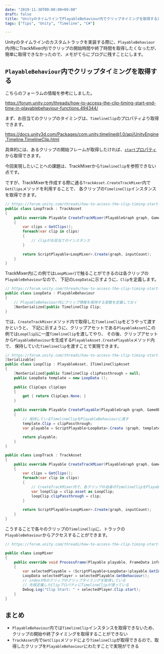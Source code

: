 ```yaml
---
date: "2019-11-30T09:00:00+09:00"
draft: false
title: "UnityのタイムラインでPlayableBehaviour内でクリップタイミングを取得する方法"
tags: ["Tips", "Unity", "Timeline", "C#"]

---
```


Unityのタイムラインのカスタムトラックを実装する際に、`PlayableBehaviour`内(特にTrackMixer内)でクリップの開始時間や終了時間を取得したくなったが、
簡単に取得できなかったので、メモがてらにブログに残すことにします。

## `PlayableBehaviour`内でクリップタイミングを取得する

こちらのフォーラムの情報を参考にしました。

https://forum.unity.com/threads/how-to-access-the-clip-timing-start-end-time-in-playablebehaviour-functions.494344/

まず、お目当てのクリップのタイミングは、`TimelineClip`のプロパティより取得できます。

https://docs.unity3d.com/Packages/com.unity.timeline@1.0/api/UnityEngine.Timeline.TimelineClip.html

具体的には、あるクリップの開始フレームが取得したければ、[`start`プロパティ](https://docs.unity3d.com/Packages/com.unity.timeline@1.0/api/UnityEngine.Timeline.TimelineClip.html#UnityEngine_Timeline_TimelineClip_start)から取得できます。

今回実現したいことへの課題は、TrackMixerから`TimelineClip`を参照できない点です。

ですが、TrackMixerを作成する際に通る`TrackAsset.CreateTrackMixer`内で`GetClips`メソッドを利用することで、
各クリップの`TimelineClip`インスタンスを取得できます。

```cs
// https://forum.unity.com/threads/how-to-access-the-clip-timing-start-end-time-in-playablebehaviour-functions.494344/
public class LoopTrack : TrackAsset
{
    public override Playable CreateTrackMixer(PlayableGraph graph, GameObject go, int inputCount)
    {
        var clips = GetClips();
        foreach(var clip in clips)
        {
            // clipがお目当てのインスタンス
        }
 
        return ScriptPlayable<LoopMixer>.Create(graph, inputCount);
    }
}
```

TrackMixer内(この例では`LoopMixer`)で触ることができるのは各クリップの`PlayableBehaviour`なので、
下記の`LoopData`に示すように、`Clip`を定義します。

```cs
// https://forum.unity.com/threads/how-to-access-the-clip-timing-start-end-time-in-playablebehaviour-functions.494344/
public class LoopData : PlayableBehaviour
{
    // PlayableBehaviour内にクリップ情報を保持する変数を定義しておく
    [NonSerialized]public TimelineClip Clip;
}
```

では、`CreateTrackMixer`メソッド内で取得した`TimelineClip`をどうやって渡すかというと、
下記に示すように、クリップアセットである`PlayableAsset`(この例では`LoopClip`)に一度`TimelineClip`を渡してやり、
その後、クリップアセットから`PlayableBehaviour`を生成する`PlayableAsset.CreatePlayable`メソッド内で、
保持していた`TimelineClip`を渡すことで実現できます。

```cs
// https://forum.unity.com/threads/how-to-access-the-clip-timing-start-end-time-in-playablebehaviour-functions.494344/
[Serializable]
public class LoopClip : PlayableAsset, ITimelineClipAsset
{
    [NonSerialized]public TimelineClip clipPassthrough = null;
    public LoopData template = new LoopData ();
 
    public ClipCaps clipCaps
    {
        get { return ClipCaps.None; }
    }
 
    public override Playable CreatePlayable(PlayableGraph graph, GameObject owner)
    {
        // 保持しているTimelineClipをPlayableBehaviourに渡す
        template.Clip = clipPassthrough;
        var playable = ScriptPlayable<LoopData>.Create (graph, template);
   
        return playable;
    }
}
```

```cs
public class LoopTrack : TrackAsset
{
    public override Playable CreateTrackMixer(PlayableGraph graph, GameObject go, int inputCount)
    {
        var clips = GetClips();
        foreach(var clip in clips)
        {
            // CreateTrackMixer内で、各クリップの自身のTimelineClipをPlayableAssetに渡す
            var loopClip = clip.asset as LoopClip;
            loopClip.clipPassthrough = clip;
        }
 
        return ScriptPlayable<LoopMixer>.Create(graph, inputCount);
    }
}
```

こうすることで各々のクリップの`TimelineClip`に、トラックの`PlayableBehaviour`からアクセスすることができます。

```cs
// https://forum.unity.com/threads/how-to-access-the-clip-timing-start-end-time-in-playablebehaviour-functions.494344/

public class LoopMixer
{
    public override void ProcessFrame(Playable playable, FrameData info, object playerData)
    {
        var selectedPlayable = (ScriptPlayable<LoopData>)playable.GetInput(0);
        LoopData selectedPlayer = selectedPlayable.GetBehaviour();
        // indexが0のクリップのクリップタイミングを取得している
        // 先程定義したClipプロパティにTimelineClipが渡っている
        Debug.Log("Clip Start: " + selectedPlayer.Clip.start);
    }
}
```

## まとめ

- `PlayableBehaviour`内では`TimelineClip`インスタンスを取得できないため、クリップの開始や終了タイミングを取得することができない
- `TrackAsset`内で`GetClips`メソッドにより`TimelineClip`が取得できるので、取得したクリップを`PlayableBehaviour`にわたすことで実現ができる

